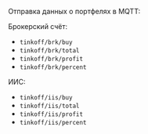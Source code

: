 Отправка данных о портфелях в MQTT:

Брокерский счёт:

- `tinkoff/brk/buy`
- `tinkoff/brk/total`
- `tinkoff/brk/profit`
- `tinkoff/brk/percent`

ИИС:

- `tinkoff/iis/buy`
- `tinkoff/iis/total`
- `tinkoff/iis/profit`
- `tinkoff/iis/percent`
